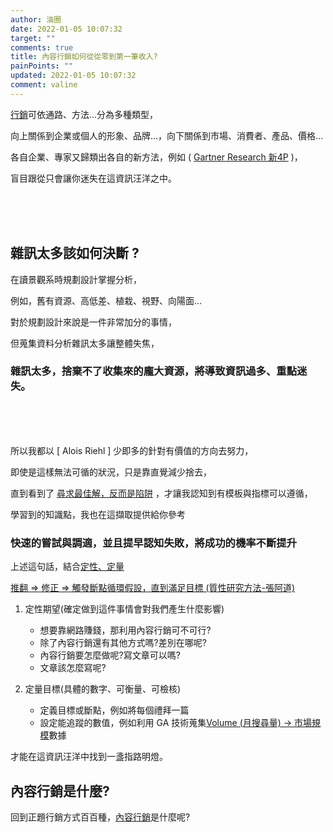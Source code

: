 ```yaml
---
author: 油圈
date: 2022-01-05 10:07:32
target: ""
comments: true
title: 內容行銷如何從從零到第一筆收入?
painPoints: ""
updated: 2022-01-05 10:07:32
comment: valine
---
```

[行銷](https://en.wikipedia.org/wiki/Marketing)可依通路、方法...分為多種類型，

向上關係到企業或個人的形象、品牌...，向下關係到市場、消費者、產品、價格...

各自企業、專家又歸類出各自的新方法，例如 ( [ Gartner Research 新4P](https://www.managertoday.com.tw/articles/view/64145?) )，

<span class="Focus1">盲目跟從只會讓你迷失在這資訊汪洋之中。</span>

<br><br><br>

## 雜訊太多該如何決斷 ?

在讀景觀系時規劃設計掌握分析，

例如，舊有資源、高低差、植栽、視野、向陽面...

對於規劃設計來說是一件非常加分的事情，

但蒐集資料分析雜訊太多讓整體失焦，

### 雜訊太多，捨棄不了收集來的龐大資源，將導致資訊過多、重點迷失。

<br><br><br>

所以我都以 \[ Alois Riehl ] 少即多的<span class="Focus2">針對有價值的方向去努力</span>，

即使是這樣無法可循的狀況，只是靠直覺減少捨去，

直到看到了 [尋求最佳解，反而是陷阱](https://www.businessweekly.com.tw/careers/blog/3008293) ，才讓我認知到有模板與指標可以遵循，

學習到的知識點，我也在這擷取提供給你參考

### <span class="Focus1 Focus2">快速的嘗試與調適，並且提早認知失敗，將成功的機率不斷提升</span>

上述這句話，結合[定性、定量](https://www.doyouknow.wiki/a/202103/246064.html)

<p class="note note-info"><a target="\_blank" href="https://daotw.com/%e7%a0%94%e7%a9%b6%e6%96%b9%e6%b3%95" \_假設 => 推翻 => 修正 => 觸發斷點循環假設，直到滿足目標 (質性研究方法-張阿道)</a></p>

1. <span class="Focus2">定性期望(確定做到這件事情會對我們產生什麼影響)</span>

   * 想要靠網路賺錢，那利用內容行銷可不可行?
   * 除了內容行銷還有其他方式嗎?差別在哪呢?
   * 內容行銷要怎麼做呢?寫文章可以嗎?
   * 文章該怎麼寫呢?
2. <span class="Focus2">定量目標(具體的數字、可衡量、可檢核)<span>

   * 定義目標或斷點，例如將每個禮拜一篇
   * 設定能追蹤的數值，例如利用 GA 技術蒐集[Volume (月搜尋量) → 市場規模](https://daotw.com/stp%E8%A1%8C%E9%8A%B7%E7%AD%96%E7%95%A5/)數據

才能在這資訊汪洋中找到一盞指路明燈。

## 內容行銷是什麼?

回到正題行銷方式百百種，[內容行銷](https://en.wikipedia.org/wiki/Content_marketing)是什麼呢?